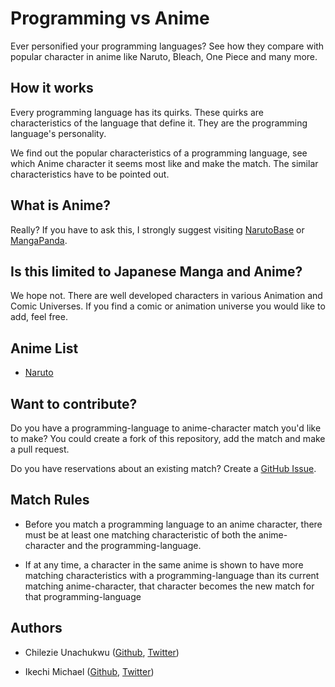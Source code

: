 # Programming vs Anime

Ever personified your programming languages? See how they compare with popular character in anime like Naruto, Bleach, One Piece and many more.

## How it works

Every programming language has its quirks. These quirks are characteristics of the language that define it. They are the programming language's personality.

We find out the popular characteristics of a programming language, see which Anime character it seems most like and make the match. The similar characteristics have to be pointed out.

## What is Anime?

Really? If you have to ask this, I strongly suggest visiting [NarutoBase](http://narutobase.net) or [MangaPanda](http://mangapanda.com).

## Is this limited to Japanese Manga and Anime?

We hope not. There are well developed characters in various Animation and Comic Universes. If you find a comic or animation universe you would like to add, feel free.

## Anime List

- [Naruto](naruto.md)

## Want to contribute?

Do you have a programming-language to anime-character match you'd like to make? You could create a fork of this repository, add the match and make a pull request.

Do you have reservations about an existing match? Create a [GitHub Issue](https://github.com/NerdHands/programming-vs-anime/issues).

## Match Rules

- Before you match a programming language to an anime character, there must be at least one matching characteristic of both the anime-character and the programming-language.

- If at any time, a character in the same anime is shown to have more matching characteristics with a programming-language than its current matching anime-character, that character becomes the new match for that programming-language

## Authors

- Chilezie Unachukwu ([Github](github.com/chilas), [Twitter](twitter.com/iamchilas))

- Ikechi Michael ([Github](github.com/mykeels), [Twitter](twitter.com/mykeels))